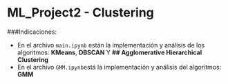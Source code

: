 # ML_Project2 - Clustering
###Indicaciones:
* En el archivo `main.ipynb` están la implementación y análisis de los algoritmos: **KMeans**, **DBSCAN** Y **## Agglomerative Hierarchical Clustering**
* En el archivo `GMM.ipynb`está la implementación y análisis del algoritmos: **GMM**


